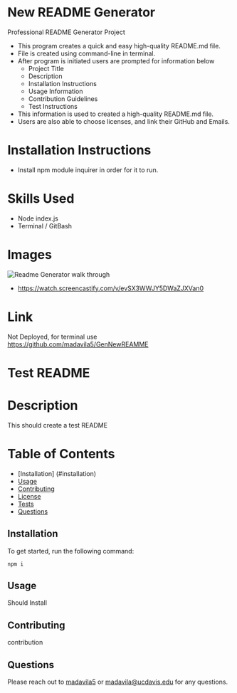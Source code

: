 # New README Generator
Professional README Generator Project
- This program creates a quick and easy high-quality README.md file.
- File is created using command-line in terminal.
- After program is initiated users are prompted for information below
    - Project Title
    - Description
    - Installation Instructions
    - Usage Information 
    - Contribution Guidelines
    - Test Instructions
- This information is used to created a high-quality README.md file.
- Users are also able to choose licenses, and link their GitHub and Emails.

# Installation Instructions

- Install npm module inquirer in order for it to run.

# Skills Used

- Node index.js
- Terminal / GitBash

# Images

<img src="utils/README.gif" alt="Readme Generator walk through">

- https://watch.screencastify.com/v/evSX3WWJY5DWaZJXVan0

# Link
Not Deployed, for terminal use
https://github.com/madavila5/GenNewREAMME




  # Test README
  
  # Description
  This should create a test README

  # Table of Contents
  * [Installation] (#installation)
  * [Usage](#usage)
  * [Contributing](#contributing)
  * [License](#license)
  * [Tests](#tests)
  * [Questions](#questions)
  
  ## Installation
  To get started, run the following command: 
  ```
  npm i
  ```

  ## Usage
  Should Install

  ## Contributing
  contribution
  
  

  ## Questions
  Please reach out to [madavila5](github.com/madavila5) or madavila@ucdavis.edu for any questions.
